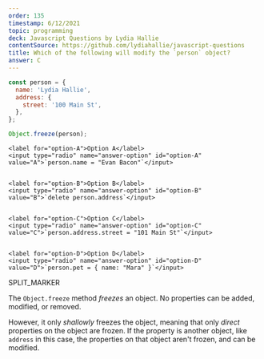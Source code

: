 ```yaml
---
order: 135
timestamp: 6/12/2021
topic: programming
deck: Javascript Questions by Lydia Hallie
contentSource: https://github.com/lydiahallie/javascript-questions
title: Which of the following will modify the `person` object?
answer: C
---
```


  

```javascript
const person = {
  name: 'Lydia Hallie',
  address: {
    street: '100 Main St',
  },
};

Object.freeze(person);
```


    <label for="option-A">Option A</label>
    <input type="radio" name="answer-option" id="option-A" value="A">`person.name = "Evan Bacon"`</input>
    

    <label for="option-B">Option B</label>
    <input type="radio" name="answer-option" id="option-B" value="B">`delete person.address`</input>
    

    <label for="option-C">Option C</label>
    <input type="radio" name="answer-option" id="option-C" value="C">`person.address.street = "101 Main St"`</input>
    

    <label for="option-D">Option D</label>
    <input type="radio" name="answer-option" id="option-D" value="D">`person.pet = { name: "Mara" }`</input>
    




SPLIT_MARKER

The `Object.freeze` method _freezes_ an object. No properties can be added, modified, or removed.

However, it only _shallowly_ freezes the object, meaning that only _direct_ properties on the object are frozen. If the property is another object, like `address` in this case, the properties on that object aren't frozen, and can be modified.



